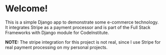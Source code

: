 # Welcome! 

This is a simple Django app to demonstrate some e-commerce technology. It integrates Stripe as a payment processor and is part of the Full Stack Frameworks with Django module for CodeInstitute.

**NOTE:** The stripe integration for this project is not real, since I use Stripe for real payment processing on my personal projects. 